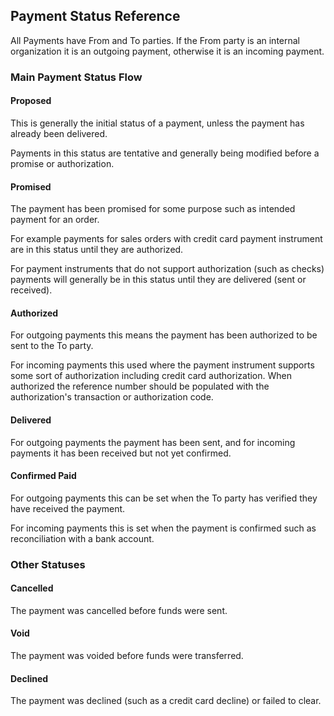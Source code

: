 ## Payment Status Reference

All Payments have From and To parties. If the From party is an internal organization it is an outgoing payment, 
otherwise it is an incoming payment.

### Main Payment Status Flow

#### Proposed

This is generally the initial status of a payment, unless the payment has already been delivered.

Payments in this status are tentative and generally being modified before a promise or authorization.

#### Promised

The payment has been promised for some purpose such as intended payment for an order.

For example payments for sales orders with credit card payment instrument are in this status until they are authorized.
 
For payment instruments that do not support authorization (such as checks) payments will generally be in this status until they
are delivered (sent or received).

#### Authorized

For outgoing payments this means the payment has been authorized to be sent to the To party.

For incoming payments this used where the payment instrument supports some sort of authorization including credit card authorization.
When authorized the reference number should be populated with the authorization's transaction or authorization code.

#### Delivered

For outgoing payments the payment has been sent, and for incoming payments it has been received but not yet confirmed.

#### Confirmed Paid

For outgoing payments this can be set when the To party has verified they have received the payment.

For incoming payments this is set when the payment is confirmed such as reconciliation with a bank account. 

### Other Statuses

#### Cancelled

The payment was cancelled before funds were sent.

#### Void

The payment was voided before funds were transferred.

#### Declined

The payment was declined (such as a credit card decline) or failed to clear.
